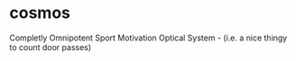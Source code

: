 # cosmos
Completly Omnipotent Sport Motivation Optical System - (i.e. a nice thingy to count door passes)
